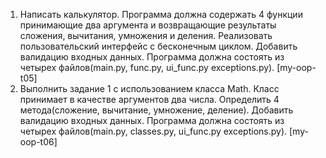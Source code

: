 1. Написать калькулятор. Программа должна содержать 4 функции принимающие два аргумента и возвращающие результаты сложения, вычитания, умножения и деления. Реализовать пользовательский интерфейс с бесконечным циклом. Добавить валидацию входных данных. Программа должна состоять из четырех файлов(main.py, func.py, ui_func.py exceptions.py). [my-oop-t05]
2. Выполнить задание 1 с использованием класса Math. Класс принимает в качестве аргументов два числа. Определить 4 метода(сложение, вычитание, умножение, деление). Добавить валидацию входных данных. Программа должна состоять из четырех файлов(main.py, classes.py, ui_func.py exceptions.py). [my-oop-t06]